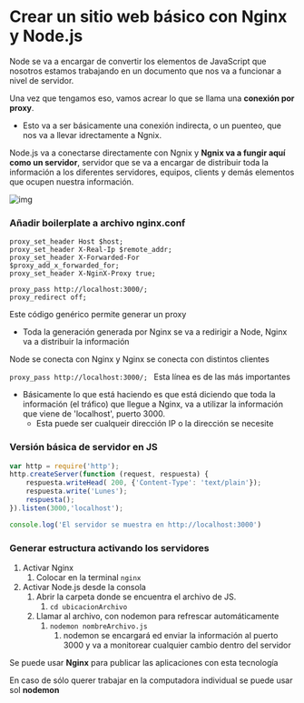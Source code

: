 # Crear un sitio web básico con Nginx y Node.js

Node se va a encargar de convertir los elementos de JavaScript que nosotros estamos trabajando en un documento que nos va a funcionar a nivel de servidor.

Una vez que tengamos eso, vamos acrear lo que se llama una **conexión por proxy**.
- Esto va a ser básicamente una conexión indirecta, o un puenteo, que nos va a llevar idrectamente a Ngnix.

Node.js va a conectarse directamente con Ngnix y **Ngnix va a fungir aquí como un servidor**, servidor que se va a encargar de distribuir toda la información a los diferentes servidores, equipos, clients y demás elementos que ocupen nuestra información.

![img](https://i.imgur.com/Ftaw5sF.png)

### Añadir boilerplate a archivo nginx.conf

```
proxy_set_header Host $host;
proxy_set_header X-Real-Ip $remote_addr;
proxy_set_header X-Forwarded-For
$proxy_add_x_forwarded_for;
proxy_set_header X-NginX-Proxy true;

proxy_pass http://localhost:3000/; 
proxy_redirect off;
```

Este código genérico permite generar un proxy

- Toda la generación generada por Nginx se va a redirigir a Node, Nginx va a distribuir la información

Node se conecta con Nginx y Nginx se conecta con distintos clientes

`proxy_pass http://localhost:3000/; `  Esta línea es de las más importantes

- Básicamente lo que está haciendo es que está diciendo que toda la información (el tráfico) que llegue a Nginx, va a utilizar la información que viene de 'localhost', puerto 3000.
  - Esta puede ser cualqueir dirección IP o la dirección se necesite

### Versión básica de servidor en JS

```js
var http = require('http');
http.createServer(function (request, respuesta) {
    respuesta.writeHead( 200, {'Content-Type': 'text/plain'});
    respuesta.write('Lunes');
    respuesta();
}).listen(3000,'localhost');

console.log('El servidor se muestra en http://localhost:3000')
```

### Generar estructura activando los servidores

1. Activar Nginx
   1. Colocar en la terminal `nginx`	
2. Activar Node.js desde la consola
   1. Abrir la carpeta donde se encuentra el archivo de JS.
      1. `cd ubicacionArchivo`
   2. Llamar al archivo, con nodemon para refrescar automáticamente
      1. `nodemon nombreArchivo.js`
         1. nodemon se encargará ed enviar la información al puerto 3000 y va a monitorear cualquier cambio dentro del servidor

Se puede usar **Nginx** para publicar las aplicaciones con esta tecnología

En caso de sólo querer trabajar en la computadora individual se puede usar sol **nodemon**